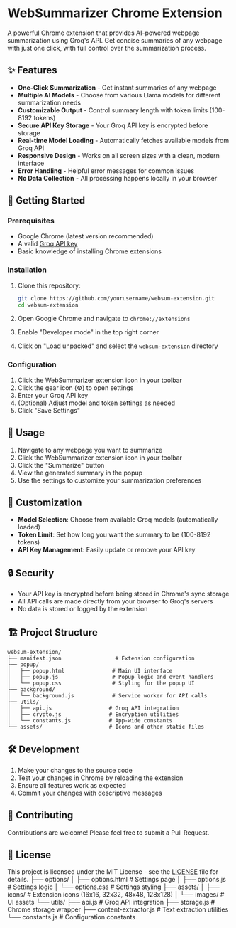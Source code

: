# WebSummarizer Chrome Extension

A powerful Chrome extension that provides AI-powered webpage summarization using Groq's API. Get concise summaries of any webpage with just one click, with full control over the summarization process.

## ✨ Features

- **One-Click Summarization** - Get instant summaries of any webpage
- **Multiple AI Models** - Choose from various Llama models for different summarization needs
- **Customizable Output** - Control summary length with token limits (100-8192 tokens)
- **Secure API Key Storage** - Your Groq API key is encrypted before storage
- **Real-time Model Loading** - Automatically fetches available models from Groq API
- **Responsive Design** - Works on all screen sizes with a clean, modern interface
- **Error Handling** - Helpful error messages for common issues
- **No Data Collection** - All processing happens locally in your browser

## 🚀 Getting Started

### Prerequisites

- Google Chrome (latest version recommended)
- A valid [Groq API key](https://console.groq.com/)
- Basic knowledge of installing Chrome extensions

### Installation

1. Clone this repository:
   ```bash
   git clone https://github.com/yourusername/websum-extension.git
   cd websum-extension
   ```

2. Open Google Chrome and navigate to `chrome://extensions`
3. Enable "Developer mode" in the top right corner
4. Click on "Load unpacked" and select the `websum-extension` directory

### Configuration

1. Click the WebSummarizer extension icon in your toolbar
2. Click the gear icon (⚙️) to open settings
3. Enter your Groq API key
4. (Optional) Adjust model and token settings as needed
5. Click "Save Settings"

## 🎯 Usage

1. Navigate to any webpage you want to summarize
2. Click the WebSummarizer extension icon in your toolbar
3. Click the "Summarize" button
4. View the generated summary in the popup
5. Use the settings to customize your summarization preferences

## 🔧 Customization

- **Model Selection**: Choose from available Groq models (automatically loaded)
- **Token Limit**: Set how long you want the summary to be (100-8192 tokens)
- **API Key Management**: Easily update or remove your API key

## 🔒 Security

- Your API key is encrypted before being stored in Chrome's sync storage
- All API calls are made directly from your browser to Groq's servers
- No data is stored or logged by the extension

## 🏗️ Project Structure

```
websum-extension/
├── manifest.json                 # Extension configuration
├── popup/
│   ├── popup.html               # Main UI interface
│   ├── popup.js                 # Popup logic and event handlers
│   └── popup.css                # Styling for the popup UI
├── background/
│   └── background.js            # Service worker for API calls
├── utils/
│   ├── api.js                  # Groq API integration
│   ├── crypto.js               # Encryption utilities
│   └── constants.js            # App-wide constants
└── assets/                     # Icons and other static files
```

## 🛠️ Development

1. Make your changes to the source code
2. Test your changes in Chrome by reloading the extension
3. Ensure all features work as expected
4. Commit your changes with descriptive messages

## 🤝 Contributing

Contributions are welcome! Please feel free to submit a Pull Request.

## 📄 License

This project is licensed under the MIT License - see the [LICENSE](LICENSE) file for details.
├── options/
│   ├── options.html             # Settings page
│   ├── options.js               # Settings logic
│   └── options.css              # Settings styling
├── assets/
│   ├── icons/                   # Extension icons (16x16, 32x32, 48x48, 128x128)
│   └── images/                  # UI assets
└── utils/
    ├── api.js                   # Groq API integration
    ├── storage.js               # Chrome storage wrapper
    ├── content-extractor.js     # Text extraction utilities
    └── constants.js             # Configuration constants
```
